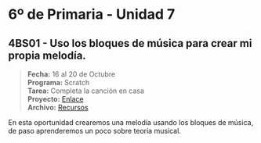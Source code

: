 # 6º de Primaria - Unidad 7

<div class="currentTheme">

## 4BS01 - Uso los bloques de música para crear mi propia melodía.

> **Fecha:** 16 al 20 de Octubre<br> **Programa:** Scratch<br> **Tarea:** Completa la canción en casa<br>  **Proyecto:** [Enlace](https://scratch.mit.edu/projects/907895935)<br> **Archivo:** [Recursos](https://app.box.com/s/usgyj0t4pobw8n99p6y13rfle7bhqjk0)

En esta oportunidad crearemos una melodía usando los bloques de música, de paso aprenderemos un poco sobre teoría musical.

